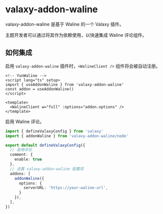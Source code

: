# valaxy-addon-waline

valaxy-addon-waline 是基于 Waline 的一个 Valaxy 插件。

主题开发者可以通过将其作为依赖使用，以快速集成 Waline 评论组件。

## 如何集成

启用 `valaxy-addon-waline` 插件时，`<WalineClient />` 组件将会被自动注册。

```vue
<!-- YunWaline -->
<script lang="ts" setup>
import { useAddonWaline } from 'valaxy-addon-waline'
const addon = useAddonWaline()
</script>

<template>
  <WalineClient w="full" :options="addon.options" />
</template>
```

启用 Waline 评论。

```ts
import { defineValaxyConfig } from 'valaxy'
import { addonWaline } from 'valaxy-addon-waline/node'

export default defineValaxyConfig({
  // 启用评论
  comment: {
    enable: true
  },
  // 设置 valaxy-addon-waline 配置项
  addons: [
    addonWaline({
      options: {
        serverURL: 'https://your-waline-url',
      }
    }),
  ],
})
```
